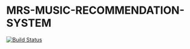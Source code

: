 # MRS-MUSIC-RECOMMENDATION-SYSTEM

[![Build Status](https://travis-ci.org/gopinath-langote/MRS-MUSIC-RECOMMENDATION-SYSTEM.svg)](https://travis-ci.org/gopinath-langote/MRS-MUSIC-RECOMMENDATION-SYSTEM)
